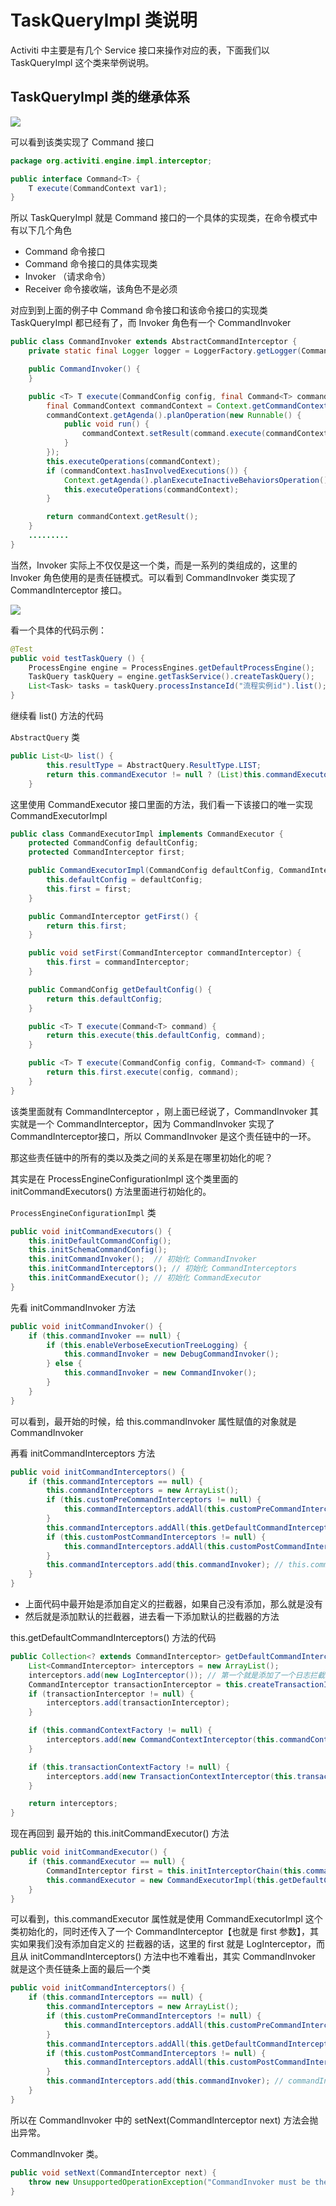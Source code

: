 

# TaskQueryImpl 类说明



Activiti 中主要是有几个 Service 接口来操作对应的表，下面我们以 TaskQueryImpl 这个类来举例说明。

## TaskQueryImpl 类的继承体系

![](https://gitee.com/GWei11/picture/raw/master/20210419221224.png)

可以看到该类实现了 Command 接口

```java
package org.activiti.engine.impl.interceptor;

public interface Command<T> {
    T execute(CommandContext var1);
}
```

所以 TaskQueryImpl 就是 Command 接口的一个具体的实现类，在命令模式中有以下几个角色

* Command 命令接口
* Command 命令接口的具体实现类
* Invoker （请求命令）
* Receiver 命令接收端，该角色不是必须

对应到到上面的例子中 Command 命令接口和该命令接口的实现类 TaskQueryImpl 都已经有了，而 Invoker 角色有一个 CommandInvoker

```java
public class CommandInvoker extends AbstractCommandInterceptor {
    private static final Logger logger = LoggerFactory.getLogger(CommandInvoker.class);

    public CommandInvoker() {
    }

    public <T> T execute(CommandConfig config, final Command<T> command) {
        final CommandContext commandContext = Context.getCommandContext();
        commandContext.getAgenda().planOperation(new Runnable() {
            public void run() {
                commandContext.setResult(command.execute(commandContext));
            }
        });
        this.executeOperations(commandContext);
        if (commandContext.hasInvolvedExecutions()) {
            Context.getAgenda().planExecuteInactiveBehaviorsOperation();
            this.executeOperations(commandContext);
        }

        return commandContext.getResult();
    }
    .........
}
```

当然，Invoker 实际上不仅仅是这一个类，而是一系列的类组成的，这里的 Invoker 角色使用的是责任链模式。可以看到 CommandInvoker 类实现了 CommandInterceptor 接口。

![](https://gitee.com/GWei11/picture/raw/master/20210419221917.png)



看一个具体的代码示例：

```java
@Test
public void testTaskQuery () {
    ProcessEngine engine = ProcessEngines.getDefaultProcessEngine();
    TaskQuery taskQuery = engine.getTaskService().createTaskQuery();
    List<Task> tasks = taskQuery.processInstanceId("流程实例id").list();
}
```

继续看  list() 方法的代码

`AbstractQuery` 类

```java
public List<U> list() {
        this.resultType = AbstractQuery.ResultType.LIST;
        return this.commandExecutor != null ? (List)this.commandExecutor.execute(this) : this.executeList(Context.getCommandContext(), (Page)null);
    }
```

这里使用 CommandExecutor 接口里面的方法，我们看一下该接口的唯一实现 CommandExecutorImpl

```java
public class CommandExecutorImpl implements CommandExecutor {
    protected CommandConfig defaultConfig;
    protected CommandInterceptor first;

    public CommandExecutorImpl(CommandConfig defaultConfig, CommandInterceptor first) {
        this.defaultConfig = defaultConfig;
        this.first = first;
    }

    public CommandInterceptor getFirst() {
        return this.first;
    }

    public void setFirst(CommandInterceptor commandInterceptor) {
        this.first = commandInterceptor;
    }

    public CommandConfig getDefaultConfig() {
        return this.defaultConfig;
    }

    public <T> T execute(Command<T> command) {
        return this.execute(this.defaultConfig, command);
    }

    public <T> T execute(CommandConfig config, Command<T> command) {
        return this.first.execute(config, command);
    }
}
```

该类里面就有 CommandInterceptor ，刚上面已经说了，CommandInvoker 其实就是一个 CommandInterceptor，因为 CommandInvoker 实现了 CommandInterceptor接口，所以 CommandInvoker 是这个责任链中的一环。

那这些责任链中的所有的类以及类之间的关系是在哪里初始化的呢？

其实是在 ProcessEngineConfigurationImpl 这个类里面的 initCommandExecutors() 方法里面进行初始化的。

`ProcessEngineConfigurationImpl`  类

```java
public void initCommandExecutors() {
    this.initDefaultCommandConfig();
    this.initSchemaCommandConfig();
    this.initCommandInvoker();  // 初始化 CommandInvoker
    this.initCommandInterceptors(); // 初始化 CommandInterceptors
    this.initCommandExecutor(); // 初始化 CommandExecutor
}
```

先看 initCommandInvoker 方法

```java
public void initCommandInvoker() {
    if (this.commandInvoker == null) {
        if (this.enableVerboseExecutionTreeLogging) {
            this.commandInvoker = new DebugCommandInvoker();
        } else {
            this.commandInvoker = new CommandInvoker();
        }
    }
}
```

可以看到，最开始的时候，给 this.commandInvoker 属性赋值的对象就是 CommandInvoker

再看 initCommandInterceptors 方法

```java
public void initCommandInterceptors() {
    if (this.commandInterceptors == null) {
        this.commandInterceptors = new ArrayList();
        if (this.customPreCommandInterceptors != null) {
            this.commandInterceptors.addAll(this.customPreCommandInterceptors); // 添加自定义的拦截器
        }
        this.commandInterceptors.addAll(this.getDefaultCommandInterceptors()); // 添加默认的拦截器
        if (this.customPostCommandInterceptors != null) {
            this.commandInterceptors.addAll(this.customPostCommandInterceptors);
        }
        this.commandInterceptors.add(this.commandInvoker); // this.commandInvoker就是 在 this.initCommandInvoker方法里面初始化的，值就是CommandInvoker对象
    }
}
```

* 上面代码中最开始是添加自定义的拦截器，如果自己没有添加，那么就是没有
* 然后就是添加默认的拦截器，进去看一下添加默认的拦截器的方法

this.getDefaultCommandInterceptors() 方法的代码

```java
public Collection<? extends CommandInterceptor> getDefaultCommandInterceptors() {
    List<CommandInterceptor> interceptors = new ArrayList();
    interceptors.add(new LogInterceptor()); // 第一个就是添加了一个日志拦截器
    CommandInterceptor transactionInterceptor = this.createTransactionInterceptor(); // 事务拦截器
    if (transactionInterceptor != null) {
        interceptors.add(transactionInterceptor);
    }

    if (this.commandContextFactory != null) {
        interceptors.add(new CommandContextInterceptor(this.commandContextFactory, this));
    }

    if (this.transactionContextFactory != null) {
        interceptors.add(new TransactionContextInterceptor(this.transactionContextFactory));
    }

    return interceptors;
}
```



现在再回到 最开始的 this.initCommandExecutor() 方法

```java
public void initCommandExecutor() {
    if (this.commandExecutor == null) {
        CommandInterceptor first = this.initInterceptorChain(this.commandInterceptors);
        this.commandExecutor = new CommandExecutorImpl(this.getDefaultCommandConfig(), first);
    }
}
```

可以看到，this.commandExecutor 属性就是使用 CommandExecutorImpl 这个类初始化的，同时还传入了一个 CommandInterceptor【也就是 first 参数】，其实如果我们没有添加自定义的 拦截器的话，这里的 first 就是 LogInterceptor，而且从 initCommandInterceptors() 方法中也不难看出，其实 CommandInvoker 就是这个责任链条上面的最后一个类

```java
public void initCommandInterceptors() {
    if (this.commandInterceptors == null) {
        this.commandInterceptors = new ArrayList();
        if (this.customPreCommandInterceptors != null) {
            this.commandInterceptors.addAll(this.customPreCommandInterceptors); // 添加自定义的拦截器
        }
        this.commandInterceptors.addAll(this.getDefaultCommandInterceptors()); // 添加默认的拦截器
        if (this.customPostCommandInterceptors != null) {
            this.commandInterceptors.addAll(this.customPostCommandInterceptors);
        }
        this.commandInterceptors.add(this.commandInvoker); // commandInvoker 是责任链上的最后一环。
    }
}
```

所以在 CommandInvoker 中的 setNext(CommandInterceptor next) 方法会抛出异常。

CommandInvoker  类。

```java
public void setNext(CommandInterceptor next) {
    throw new UnsupportedOperationException("CommandInvoker must be the last interceptor in the chain");
}
```

